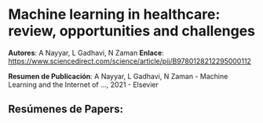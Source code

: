 # Machine learning in healthcare: review, opportunities and challenges

**Autores**: A Nayyar, L Gadhavi, N Zaman
**Enlace**: https://www.sciencedirect.com/science/article/pii/B9780128212295000112

**Resumen de Publicación**: A Nayyar, L Gadhavi, N Zaman - Machine Learning and the Internet of …, 2021 - Elsevier

## Resúmenes de Papers:
